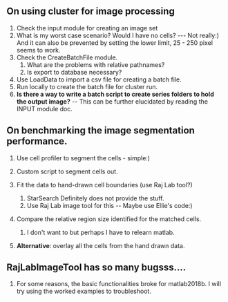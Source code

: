 
## On using cluster for image processing
1. Check the input module for creating an image set
2. What is my worst case scenario? Would I have no cells? --- Not really:) And it can also be prevented by setting the lower limit, 25 - 250 pixel seems to work. 
3. Check the CreateBatchFile module. 
    1. What are the problems with relative pathnames? 
    2. Is export to database necessary? 
4. Use LoadData to import a csv file for creating a batch file. 
5. Run locally to create the batch file for cluster run.
6. **Is there a way to write a batch script to create series folders to hold the output image?** -- This can be further elucidated by reading the INPUT module doc. 

## On benchmarking the image segmentation performance. 

1. Use cell profiler to segment the cells - simple:) 
2. Custom script to segment cells out. 
3. Fit the data to hand-drawn cell boundaries (use Raj Lab tool?)
    1. StarSearch Definitely does not provide the stuff. 
    2. Use Raj Lab image tool for this -- Maybe use Ellie's code:) 
4. Compare the relative region size identified for the matched cells.
    1. I don't want to but perhaps I have to relearn matlab.

5. **Alternative**: overlay all the cells from the hand drawn data.

## RajLabImageTool has so many bugsss....

1. For some reasons, the basic functionalities broke for matlab2018b. I will try using the worked examples to troubleshoot. 

